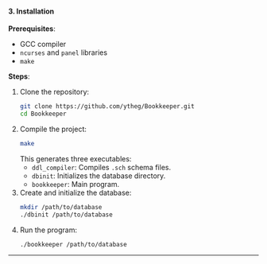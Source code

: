 #### **3. Installation**  
**Prerequisites**:  
- GCC compiler  
- `ncurses` and `panel` libraries  
- `make`  

**Steps**:  
1. Clone the repository:  
   ```bash  
   git clone https://github.com/ytheg/Bookkeeper.git  
   cd Bookkeeper  
   ```  
2. Compile the project:  
   ```bash  
   make  
   ```  
   This generates three executables:  
   - `ddl_compiler`: Compiles `.sch` schema files.  
   - `dbinit`: Initializes the database directory.  
   - `bookkeeper`: Main program.  
3. Create and initialize the database:  
   ```bash  
   mkdir /path/to/database  
   ./dbinit /path/to/database  
   ```  
4. Run the program:  
   ```bash  
   ./bookkeeper /path/to/database  
   ```

---
